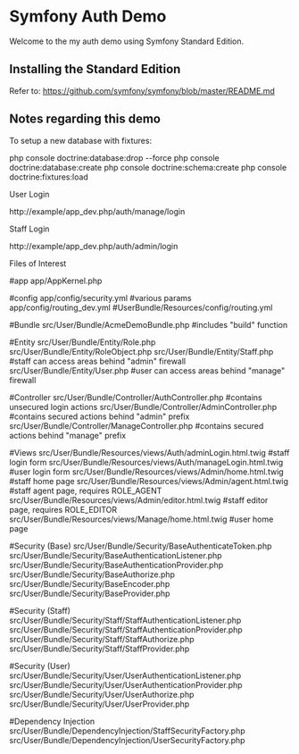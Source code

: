 Symfony Auth Demo
========================

Welcome to the my auth demo using Symfony Standard Edition.

Installing the Standard Edition
----------------------------------

Refer to: https://github.com/symfony/symfony/blob/master/README.md

Notes regarding this demo
-------------------------------------

To setup a new database with fixtures:

php console doctrine:database:drop --force
php console doctrine:database:create
php console doctrine:schema:create
php console doctrine:fixtures:load

User Login

http://example/app_dev.php/auth/manage/login

Staff Login

http://example/app_dev.php/auth/admin/login

Files of Interest

#app
app/AppKernel.php

#config
app/config/security.yml #various params
app/config/routing_dev.yml #UserBundle/Resources/config/routing.yml

#Bundle
src/User/Bundle/AcmeDemoBundle.php #includes "build" function

#Entity
src/User/Bundle/Entity/Role.php
src/User/Bundle/Entity/RoleObject.php
src/User/Bundle/Entity/Staff.php            #staff can access areas behind "admin" firewall
src/User/Bundle/Entity/User.php             #user can access areas behind "manage" firewall

#Controller
src/User/Bundle/Controller/AuthController.php   #contains unsecured login actions
src/User/Bundle/Controller/AdminController.php  #contains secured actions behind "admin" prefix
src/User/Bundle/Controller/ManageController.php #contains secured actions behind "manage" prefix

#Views
src/User/Bundle/Resources/views/Auth/adminLogin.html.twig   #staff login form
src/User/Bundle/Resources/views/Auth/manageLogin.html.twig  #user login form
src/User/Bundle/Resources/views/Admin/home.html.twig        #staff home page
src/User/Bundle/Resources/views/Admin/agent.html.twig       #staff agent page, requires ROLE_AGENT
src/User/Bundle/Resources/views/Admin/editor.html.twig      #staff editor page, requires ROLE_EDITOR
src/User/Bundle/Resources/views/Manage/home.html.twig       #user home page

#Security (Base)
src/User/Bundle/Security/BaseAuthenticateToken.php
src/User/Bundle/Security/BaseAuthenticationListener.php
src/User/Bundle/Security/BaseAuthenticationProvider.php
src/User/Bundle/Security/BaseAuthorize.php
src/User/Bundle/Security/BaseEncoder.php
src/User/Bundle/Security/BaseProvider.php

#Security (Staff)
src/User/Bundle/Security/Staff/StaffAuthenticationListener.php
src/User/Bundle/Security/Staff/StaffAuthenticationProvider.php
src/User/Bundle/Security/Staff/StaffAuthorize.php
src/User/Bundle/Security/Staff/StaffProvider.php

#Security (User)
src/User/Bundle/Security/User/UserAuthenticationListener.php
src/User/Bundle/Security/User/UserAuthenticationProvider.php
src/User/Bundle/Security/User/UserAuthorize.php
src/User/Bundle/Security/User/UserProvider.php

#Dependency Injection
src/User/Bundle/DependencyInjection/StaffSecurityFactory.php
src/User/Bundle/DependencyInjection/UserSecurityFactory.php